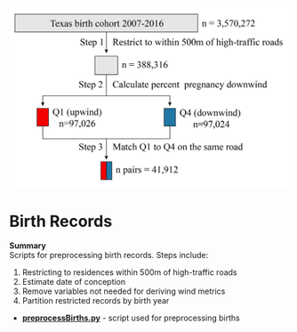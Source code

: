 ![GitHub Logo](/Images/BirthRecords.jpg )

# Birth Records

**Summary** <br>
Scripts for preprocessing birth records.  Steps include:
1) Restricting to residences within 500m of high-traffic roads
2) Estimate date of conception
3) Remove variables not needed for deriving wind metrics
4) Partition restricted records by birth year

- **[preprocessBirths.py](https://github.com/larkinandy/LUR-NO2-Model/tree/master/birth%20records/preprocessBirths.py)** - script used for preprocessing births
